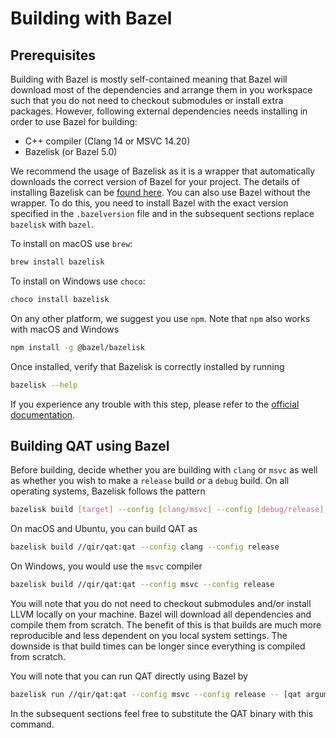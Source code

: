 # Building with Bazel

## Prerequisites

Building with Bazel is mostly self-contained meaning that Bazel will download
most of the dependencies and arrange them in you workspace such that you do not
need to checkout submodules or install extra packages. However, following
external dependencies needs installing in order to use Bazel for building:

- C++ compiler (Clang 14 or MSVC 14.20)
- Bazelisk (or Bazel 5.0)

We recommend the usage of Bazelisk as it is a wrapper that automatically
downloads the correct version of Bazel for your project. The details of
installing Bazelisk can be
[found here](https://www.npmjs.com/package/@bazel/bazelisk). You can also use
Bazel without the wrapper. To do this, you need to install Bazel with the exact
version specified in the `.bazelversion` file and in the subsequent sections
replace `bazelisk` with `bazel`.

To install on macOS use `brew`:

```sh
brew install bazelisk
```

To install on Windows use `choco`:

```sh
choco install bazelisk
```

On any other platform, we suggest you use `npm`. Note that `npm` also works with
macOS and Windows

```sh
npm install -g @bazel/bazelisk
```

Once installed, verify that Bazelisk is correctly installed by running

```sh
bazelisk --help
```

If you experience any trouble with this step, please refer to the
[official documentation](https://www.npmjs.com/package/@bazel/bazelisk).

## Building QAT using Bazel

Before building, decide whether you are building with `clang` or `msvc` as well
as whether you wish to make a `release` build or a `debug` build. On all
operating systems, Bazelisk follows the pattern

```sh
bazelisk build [target] --config [clang/msvc] --config [debug/release]
```

On macOS and Ubuntu, you can build QAT as

```sh
bazelisk build //qir/qat:qat --config clang --config release
```

On Windows, you would use the `msvc` compiler

```sh
bazelisk build //qir/qat:qat --config msvc --config release
```

You will note that you do not need to checkout submodules and/or install LLVM
locally on your machine. Bazel will download all dependencies and compile them
from scratch. The benefit of this is that builds are much more reproducible and
less dependent on you local system settings. The downside is that build times
can be longer since everything is compiled from scratch.

You will note that you can run QAT directly using Bazel by

```sh
bazelisk run //qir/qat:qat --config msvc --config release -- [qat arguments]
```

In the subsequent sections feel free to substitute the QAT binary with this
command.
